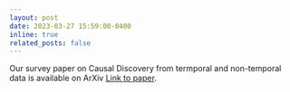 ```yaml
---
layout: post
date: 2023-03-27 15:59:00-0400
inline: true
related_posts: false
---
```


Our survey paper on Causal Discovery from termporal and non-temporal data is available on ArXiv [Link to paper](https://arxiv.org/abs/2303.15027).